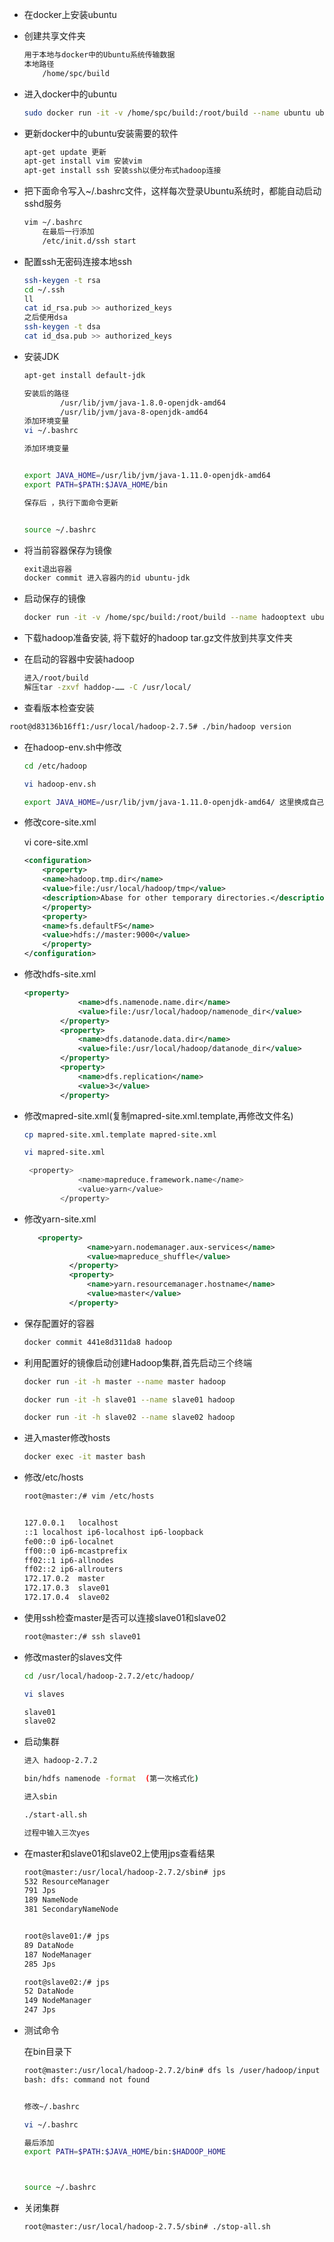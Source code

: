 - 在docker上安装ubuntu

- 创建共享文件夹

  ```sh
  用于本地与docker中的Ubuntu系统传输数据
  本地路径
      /home/spc/build
  ```

  

- 进入docker中的ubuntu

  ```sh
  sudo docker run -it -v /home/spc/build:/root/build --name ubuntu ubuntu
  ```

  

- 更新docker中的ubuntu安装需要的软件

  ```sh
  apt-get update 更新
  apt-get install vim 安装vim
  apt-get install ssh 安装ssh以便分布式hadoop连接
  ```

- 把下面命令写入~/.bashrc文件，这样每次登录Ubuntu系统时，都能自动启动sshd服务

  ```sh
  vim ~/.bashrc
      在最后一行添加
      /etc/init.d/ssh start
  ```

- 配置ssh无密码连接本地ssh

  ```sh
  ssh-keygen -t rsa
  cd ~/.ssh
  ll
  cat id_rsa.pub >> authorized_keys
  之后使用dsa
  ssh-keygen -t dsa
  cat id_dsa.pub >> authorized_keys
  ```

- 安装JDK

  ```sh
  apt-get install default-jdk
  
  安装后的路径
          /usr/lib/jvm/java-1.8.0-openjdk-amd64
          /usr/lib/jvm/java-8-openjdk-amd64
  添加环境变量
  vi ~/.bashrc
  
  添加环境变量
  
  
  export JAVA_HOME=/usr/lib/jvm/java-1.11.0-openjdk-amd64
  export PATH=$PATH:$JAVA_HOME/bin
  
  保存后 ，执行下面命令更新
  
  
  source ~/.bashrc
  ```

  

- 将当前容器保存为镜像

  ```sh
  exit退出容器
  docker commit 进入容器内的id ubuntu-jdk
  ```

- 启动保存的镜像

  ```sh
  docker run -it -v /home/spc/build:/root/build --name hadooptext ubuntu-jdk bash                                
  ```

- 下载hadoop准备安装, 将下载好的hadoop tar.gz文件放到共享文件夹

- 在启动的容器中安装hadoop

  ```sh
  进入/root/build
  解压tar -zxvf haddop-…… -C /usr/local/
  ```

-  查看版本检查安装

  ```sh
  root@d83136b16ff1:/usr/local/hadoop-2.7.5# ./bin/hadoop version
  ```

- 在hadoop-env.sh中修改

  ```sh
  cd /etc/hadoop
  
  vi hadoop-env.sh
  
  export JAVA_HOME=/usr/lib/jvm/java-1.11.0-openjdk-amd64/ 这里换成自己的java路径
  ```

  

- 修改core-site.xml

  vi core-site.xml

  ```xml
  <configuration>
      <property>
      <name>hadoop.tmp.dir</name>
      <value>file:/usr/local/hadoop/tmp</value>
      <description>Abase for other temporary directories.</description>
      </property>
      <property>
      <name>fs.defaultFS</name>
      <value>hdfs://master:9000</value>
      </property>
  </configuration>
  
  ```

- 修改hdfs-site.xml

  ```xml
  <property>
              <name>dfs.namenode.name.dir</name>
              <value>file:/usr/local/hadoop/namenode_dir</value>
          </property>
          <property>
              <name>dfs.datanode.data.dir</name>
              <value>file:/usr/local/hadoop/datanode_dir</value>
          </property>
          <property>
              <name>dfs.replication</name>
              <value>3</value>
          </property>
  
  ```

  

- 修改mapred-site.xml(复制mapred-site.xml.template,再修改文件名)

  ```sh
  cp mapred-site.xml.template mapred-site.xml
  
  vi mapred-site.xml
  
   <property>
              <name>mapreduce.framework.name</name>
              <value>yarn</value>
          </property>
  ```

  

- 修改yarn-site.xml

  ```xml
     <property>
                <name>yarn.nodemanager.aux-services</name>
                <value>mapreduce_shuffle</value>
            </property>
            <property>
                <name>yarn.resourcemanager.hostname</name>
                <value>master</value>
            </property>
  ```

  

  

- 保存配置好的容器

  ```sh
  docker commit 441e8d311da8 hadoop
  ```

  

- 利用配置好的镜像启动创建Hadoop集群,首先启动三个终端

  ```sh
  docker run -it -h master --name master hadoop
  
  docker run -it -h slave01 --name slave01 hadoop
  
  docker run -it -h slave02 --name slave02 hadoop
  ```

  

- 进入master修改hosts

  ```sh
  docker exec -it master bash
  ```

  

- 修改/etc/hosts

  ```sh
  root@master:/# vim /etc/hosts
  
  
  127.0.0.1   localhost
  ::1 localhost ip6-localhost ip6-loopback
  fe00::0 ip6-localnet
  ff00::0 ip6-mcastprefix
  ff02::1 ip6-allnodes
  ff02::2 ip6-allrouters
  172.17.0.2  master
  172.17.0.3  slave01
  172.17.0.4  slave02
  
  ```

  

- 使用ssh检查master是否可以连接slave01和slave02

  ```sh
  root@master:/# ssh slave01
  ```

  

- 修改master的slaves文件

  ```sh
  cd /usr/local/hadoop-2.7.2/etc/hadoop/
  
  vi slaves
  
  slave01
  slave02
  
  
  ```

  

- 启动集群

  ```sh
  进入 hadoop-2.7.2
  
  bin/hdfs namenode -format  (第一次格式化)
  
  进入sbin
  
  ./start-all.sh
  
  过程中输入三次yes
  
  
  ```

  

- 在master和slave01和slave02上使用jps查看结果

  ```sh
  root@master:/usr/local/hadoop-2.7.2/sbin# jps
  532 ResourceManager
  791 Jps
  189 NameNode
  381 SecondaryNameNode
  
  
  root@slave01:/# jps
  89 DataNode
  187 NodeManager
  285 Jps
  
  root@slave02:/# jps
  52 DataNode
  149 NodeManager
  247 Jps
  ```

  

- 测试命令

  在bin目录下

  ```sh
  root@master:/usr/local/hadoop-2.7.2/bin# dfs ls /user/hadoop/input
  bash: dfs: command not found
  
  
  修改~/.bashrc
  
  vi ~/.bashrc
  
  最后添加
  export PATH=$PATH:$JAVA_HOME/bin:$HADOOP_HOME
  
  
  
  source ~/.bashrc
  ```

  

- 关闭集群

  ```sh
  root@master:/usr/local/hadoop-2.7.5/sbin# ./stop-all.sh 
  ```

  
